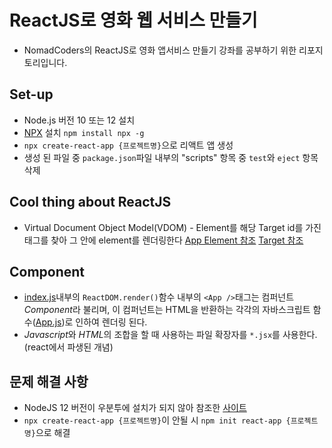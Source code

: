 # ReactJS로 영화 웹 서비스 만들기
* NomadCoders의 ReactJS로 영화 앱서비스 만들기 강좌를 공부하기 위한 리포지토리입니다.

## Set-up
* Node.js 버전 10 또는 12 설치
* [NPX](https://medium.com/@maybekatz/introducing-npx-an-npm-package-runner-55f7d4bd282b#:~:text=npx%20is%20a%20tool%20intended,executables%20hosted%20on%20the%20registry.) 설치 `npm install npx -g`
* `npx create-react-app {프로젝트명}`으로 리액트 앱 생성
* 생성 된 파일 중 `package.json`파일 내부의 "scripts" 항목 중 `test`와 `eject` 항목 삭제

## Cool thing about ReactJS
* Virtual Document Object Model(VDOM) - Element를 해당 Target id를 가진 태그를 찾아 그 안에 element를 렌더링한다 [App Element 참조](src/App.js) [Target 참조](src/index.js)

## Component
* [index.js](src/index.js)내부의 `ReactDOM.render()`함수 내부의 `<App />`태그는 컴퍼넌트*Component*라 불리며, 이 컴퍼넌트는 HTML을 반환하는 각각의 자바스크립트 함수([App.js](src/App.js))로 인하여 렌더링 된다.
* *Javascript*와 *HTML*의 조합을 할 때 사용하는 파일 확장자를 `*.jsx`를 사용한다.(react에서 파생된 개념)

## 문제 해결 사항
* NodeJS 12 버전이 우분투에 설치가 되지 않아 참조한 [사이트](https://avisynth.tistory.com/23)
* `npx create-react-app {프로젝트명}`이 안될 시 `npm init react-app {프로젝트명}`으로 해결